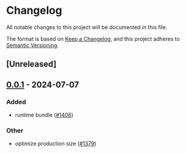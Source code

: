 # Changelog
All notable changes to this project will be documented in this file.

The format is based on [Keep a Changelog](https://keepachangelog.com/en/1.0.0/),
and this project adheres to [Semantic Versioning](https://semver.org/spec/v2.0.0.html).

## [Unreleased]

## [0.0.1](https://github.com/farm-fe/farm/releases/tag/farmfe_plugin_bundle-v0.0.1) - 2024-07-07

### Added
- runtime bundle ([#1406](https://github.com/farm-fe/farm/pull/1406))

### Other
- optimize production size ([#1379](https://github.com/farm-fe/farm/pull/1379))
